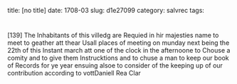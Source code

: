 title: [no title]
date: 1708-03
slug: d1e27099
category: salvrec
tags: 


<div markdown class="doc" id="d1e27099">


# 

[139] The Inhabitants of this villedg are Requied in hir majesties name to meet to geather att thear Usall places of meeting on munday next being the 22th of this Instant march att one of the clock in the afternoone to Chouse a comity and to give them Instrucktions and to chuse a man to keep our book of Records for ye year ensuing alsoe to consider of the keeping up of our contribution according to vottDaniell Rea Clar 
</div>